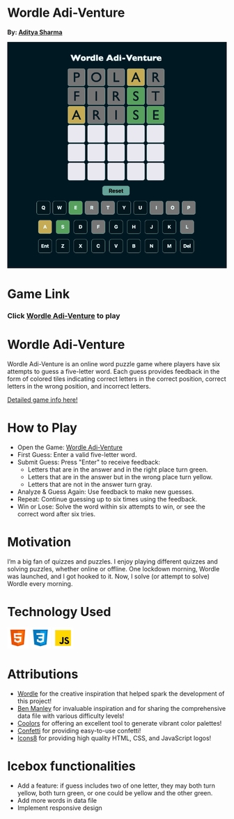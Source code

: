 # **Wordle Adi-Venture**
**By: [Aditya Sharma](https://www.linkedin.com/in/aditya-sharma-3a0b6a190/)**

![Wordle Adi-Venture](./images/wordle-adi-venture.png) 


# **Game Link**
### Click **[Wordle Adi-Venture](https://techbyadi.github.io/wordle/)** to play 

# **Wordle Adi-Venture**

Wordle Adi-Venture is an online word puzzle game where players have six attempts to guess a five-letter word. Each guess provides feedback in the form of colored tiles indicating correct letters in the correct position, correct letters in the wrong position, and incorrect letters.

[Detailed game info here!](https://en.wikipedia.org/wiki/Wordle)

# **How to Play**

* Open the Game: [Wordle Adi-Venture](https://techbyadi.github.io/wordle/)
* First Guess: Enter a valid five-letter word.
* Submit Guess: Press "Enter" to receive feedback:
  * Letters that are in the answer and in the right place turn green.
  * Letters that are in the answer but in the wrong place turn yellow.
  * Letters that are not in the answer turn gray.
* Analyze & Guess Again: Use feedback to make new guesses.
* Repeat: Continue guessing up to six times using the feedback.
* Win or Lose: Solve the word within six attempts to win, or see the correct word after six tries.


# Motivation

I’m a big fan of quizzes and puzzles. I enjoy playing different quizzes and solving puzzles, whether online or offline. One lockdown morning, Wordle was launched, and I got hooked to it. Now, I solve (or attempt to solve) Wordle every morning.


# Technology Used 

![html](./images/html.png) 
![css](./images/css.png)
![js](./images/java-script.png)


# Attributions

* [Wordle](https://www.nytimes.com/games/wordle/index.html) for the creative inspiration that helped spark the development of this project!
* [Ben Manley](https://github.com/ManliestBen) for invaluable inspiration and for sharing the comprehensive data file with various difficulty levels!
* [Coolors](https://coolors.co/) for offering an excellent tool to generate vibrant color palettes!
* [Confetti](https://github.com/SEI-Remote/confetti) for providing easy-to-use confetti!
* [Icons8](https://icons8.com/icons) for providing high quality HTML, CSS, and JavaScript logos!


# Icebox functionalities

*  Add a feature: if guess includes two of one letter, they may both turn yellow, both turn green, or one could be yellow and the other green.
* Add more words in data file
* Implement responsive design


